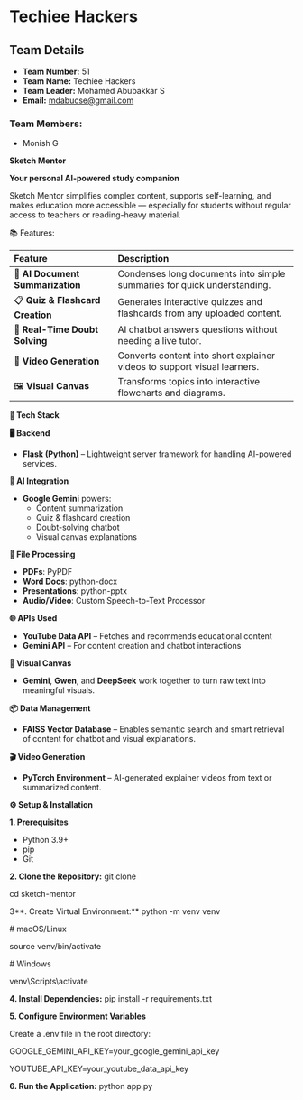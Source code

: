 # Techiee Hackers 
## Team Details

- **Team Number:** 51  
- **Team Name:** Techiee Hackers
- **Team Leader:** Mohamed Abubakkar S  
- **Email:** mdabucse@gmail.com  

### Team Members:
- Monish G
  
**Sketch Mentor**

**Your personal AI-powered study companion**

Sketch Mentor simplifies complex content, supports self-learning, and makes education more accessible — especially for students without regular access to teachers or reading-heavy material.

📚 Features:

|**Feature**|**Description**|
| :- | :- |
|🧠 **AI Document Summarization**|Condenses long documents into simple summaries for quick understanding.|
|📋 **Quiz & Flashcard Creation**|Generates interactive quizzes and flashcards from any uploaded content.|
|💬 **Real-Time Doubt Solving**|AI chatbot answers questions without needing a live tutor.|
|🎥 **Video Generation**|Converts content into short explainer videos to support visual learners.|
|🖼️ **Visual Canvas**|Transforms topics into interactive flowcharts and diagrams.|

**🧰 Tech Stack**

**🖥️ Backend**

- **Flask (Python)** – Lightweight server framework for handling AI-powered services.

**🤖 AI Integration**

- **Google Gemini** powers:
  - Content summarization
  - Quiz & flashcard creation
  - Doubt-solving chatbot
  - Visual canvas explanations

**📄 File Processing**

- **PDFs**: PyPDF
- **Word Docs**: python-docx
- **Presentations**: python-pptx
- **Audio/Video**: Custom Speech-to-Text Processor

**🌐 APIs Used**

- **YouTube Data API** – Fetches and recommends educational content
- **Gemini API** – For content creation and chatbot interactions

**🧠 Visual Canvas**

- **Gemini**, **Gwen**, and **DeepSeek** work together to turn raw text into meaningful visuals.

**📦 Data Management**

- **FAISS Vector Database** – Enables semantic search and smart retrieval of content for chatbot and visual explanations.

**🎬 Video Generation**

- **PyTorch Environment** – AI-generated explainer videos from text or summarized content.

**⚙️ Setup & Installation**

**1. Prerequisites**

- Python 3.9+
- pip
- Git

**2. Clone the Repository:**
git clone <url>

cd sketch-mentor

3\**. Create Virtual Environment:**
python -m venv venv

\# macOS/Linux

source venv/bin/activate

\# Windows

venv\Scripts\activate

**4. Install Dependencies:**
pip install -r requirements.txt



**5. Configure Environment Variables**

Create a .env file in the root directory:

GOOGLE\_GEMINI\_API\_KEY=your\_google\_gemini\_api\_key

YOUTUBE\_API\_KEY=your\_youtube\_data\_api\_key



**6. Run the Application:**
python app.py

